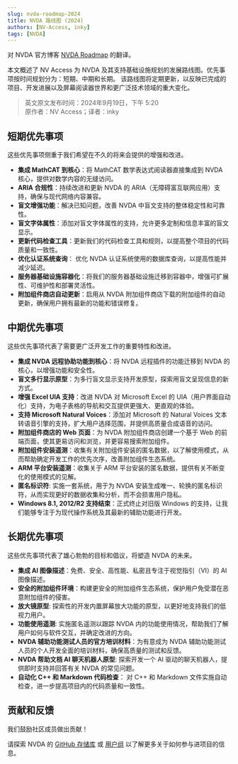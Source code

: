 ```yaml
---
slug: nvda-roadmap-2024
title: NVDA 路线图 (2024)
authors: [NV-Access, inky]
tags: [NVDA]
---
```


对 NVDA 官方博客 [NVDA Roadmap](https://www.nvaccess.org/post/nvda-roadmap/) 的翻译。

本文概述了 NV Access 为 NVDA 及其支持基础设施规划的发展路线图。优先事项按时间规划分为：短期、中期和长期。
该路线图将定期更新，以反映已完成的项目、开发进展以及屏幕阅读器世界和更广泛技术领域的重大变化。

<!-- truncate -->

> 英文原文发布时间：2024年9月19日，下午 5:20  
> 原作者：NV Access；译者：inky

## 短期优先事项

这些优先事项侧重于我们希望在不久的将来会提供的增强和改进。

* **集成 MathCAT 到核心**：将 MathCAT 数学表达式阅读器直接集成到 NVDA 核心，提供对数学内容的无缝访问。
* **ARIA 合规性**：持续改进和更新 NVDA 的 ARIA（无障碍富互联网应用）支持，确保与现代网络内容兼容。
* **盲文增强功能**：解决已知问题，改善 NVDA 中盲文支持的整体稳定性和可靠性。
* **盲文字体属性**：添加对盲文字体属性的支持，允许更多定制和信息丰富的盲文显示。
* **更新代码检查工具**：更新我们的代码检查工具和规则，以提高整个项目的代码质量和一致性。
* **优化认证系统查询**： 优化 NVDA 认证系统使用的数据库查询，以提高性能并减少延迟。
* **服务器基础设施容器化**：将我们的服务器基础设施迁移到容器中，增强可扩展性、可维护性和部署灵活性。
* **附加组件商店自动更新**：启用从 NVDA 附加组件商店下载的附加组件的自动更新，确保用户拥有最新的功能和错误修复。

## 中期优先事项

这些优先事项代表了需要更广泛开发工作的重要特性和改进。

* **集成 NVDA 远程协助功能到核心**：将 NVDA 远程插件的功能迁移到 NVDA 的核心，以增强功能和安全性。
* **盲文多行显示原型**：为多行盲文显示支持开发原型，探索用盲文呈现信息的新方式。
* **增强 Excel UIA 支持**：改进 NVDA 对 Microsoft Excel 的 UIA（用户界面自动化）支持，为电子表格的导航和交互提供更强大、更直观的体验。
* **支持 Microsoft Natural Voices**：添加对 Microsoft 的 Natural Voices 文本转语音引擎的支持，扩大用户选择范围，并提供高质量合成语音的访问。
* **附加组件商店的 Web 页面**：为 NVDA 附加组件商店创建一个基于 Web 的前端页面，使其更易访问和浏览，并更容易搜索附加组件。
* **附加组件安装遥测**：收集有关附加组件安装的匿名数据，以了解使用模式，从而帮助确定开发工作的优先次序，改善附加组件生态系统。
* **ARM 平台安装遥测**：收集关于 ARM 平台安装的匿名数据，提供有关不断变化的使用模式的见解。
* **匿名标识符**: 实施一套系统，用于为 NVDA 安装生成唯一、轮换的匿名标识符，从而实现更好的数据收集和分析，而不会损害用户隐私。
* **Windows 8.1, 2012/R2 支持结束**：正式终止对旧版 Windows 的支持，让我们能够专注于为现代操作系统及其最新的辅助功能进行开发。

## 长期优先事项

这些优先事项代表了雄心勃勃的目标和倡议，将塑造 NVDA 的未来。

* **集成 AI 图像描述**：免费、安全、高性能、私密且专注于视觉指引（VI）的 AI 图像描述。
* **安全的附加组件环境**：构建更安全的附加组件生态系统，保护用户免受潜在恶意附加组件的侵害。
* **放大镜原型**: 探索性的开发内置屏幕放大功能的原型，以更好地支持我们的低视力用户。
* **功能使用遥测**: 实施匿名遥测以跟踪 NVDA 内的功能使用情况，帮助我们了解用户如何与软件交互，并确定改进的方向。
* **NVDA 辅助功能测试人员的官方培训材料**：为有意成为 NVDA 辅助功能测试人员的个人开发全面的培训材料，确保高质量的测试和反馈。
* **NVDA 帮助文档 AI 聊天机器人原型**: 探索开发一个 AI 驱动的聊天机器人，提供即时支持并回答有关 NVDA 的常见问题。
* **自动化 C++ 和 Markdown 代码检查**： 对 C++ 和 Markdown 文件实施自动检查，进一步提高项目内的代码质量和一致性。

## 贡献和反馈

我们鼓励社区成员做出贡献！

请探索 NVDA 的 [GitHub 存储库](https://github.com/nvaccess/nvda/blob/master/.github/CONTRIBUTING.md)
或 [用户组](https://nvda.groups.io/g/nvda) 以了解更多关于如何参与进项目的信息。
